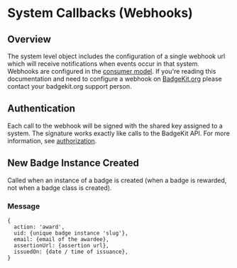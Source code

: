 # System Callbacks (Webhooks)

## Overview

The system level object includes the configuration of a single webhook url which will receive notifications when events occur in that system. Webhooks are configured in the [consumer model](https://github.com/mozilla/badgekit-api/blob/master/app/models/consumer.js). If you're reading this documentation and need to configure a webhook on [BadgeKit.org](http://badgekit.org) please contact your badgekit.org support person.

## Authentication

Each call to the webhook will be signed with the shared key assigned to a system. The signature works exactly like calls to the BadgeKit API. For more information, see [authorization](authorization.md).

## New Badge Instance Created

Called when an instance of a badge is created (when a badge is rewarded, not when a badge class is created).

### Message
```
{
  action: 'award',
  uid: {unique badge instance 'slug'},
  email: {email of the awardee},
  assertionUrl: {assertion url},
  issuedOn: {date / time of issuance},
}
```